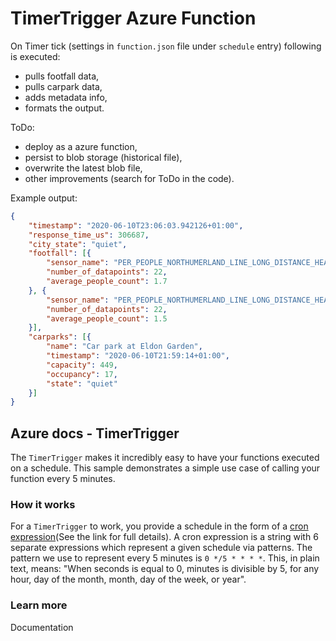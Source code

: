 # TimerTrigger Azure Function

On Timer tick (settings in `function.json` file under `schedule` entry) following is executed: 
* pulls footfall data, 
* pulls carpark data,
* adds metadata info,
* formats the output.

ToDo:
* deploy as a azure function,
* persist to blob storage (historical file),
* overwrite the latest blob file,   
* other improvements (search for ToDo in the code).

Example output:

```json
{
    "timestamp": "2020-06-10T23:06:03.942126+01:00",
    "response_time_us": 306687,
    "city_state": "quiet",
    "footfall": [{
        "sensor_name": "PER_PEOPLE_NORTHUMERLAND_LINE_LONG_DISTANCE_HEAD_0",
        "number_of_datapoints": 22,
        "average_people_count": 1.7
    }, {
        "sensor_name": "PER_PEOPLE_NORTHUMERLAND_LINE_LONG_DISTANCE_HEAD_1",
        "number_of_datapoints": 22,
        "average_people_count": 1.5
    }],
    "carparks": [{
        "name": "Car park at Eldon Garden",
        "timestamp": "2020-06-10T21:59:14+01:00",
        "capacity": 449,
        "occupancy": 17,
        "state": "quiet"
    }]
}
```

## Azure docs - TimerTrigger

The `TimerTrigger` makes it incredibly easy to have your functions executed on a schedule. This sample demonstrates a simple use case of calling your function every 5 minutes.

### How it works

For a `TimerTrigger` to work, you provide a schedule in the form of a [cron expression](https://en.wikipedia.org/wiki/Cron#CRON_expression)(See the link for full details). A cron expression is a string with 6 separate expressions which represent a given schedule via patterns. The pattern we use to represent every 5 minutes is `0 */5 * * * *`. This, in plain text, means: "When seconds is equal to 0, minutes is divisible by 5, for any hour, day of the month, month, day of the week, or year".

### Learn more

<TODO> Documentation
